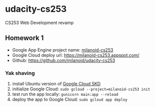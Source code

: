 # udacity-cs253
CS253 Web Development revamp

## Homework 1

* Google App Engine project name: [milanoid-cs253](https://console.cloud.google.com/iam-admin/iam/project?project=milanoid-cs253)
* Google Cloud deploy url: https://milanoid-cs253.appspot.com/
* Github: https://github.com/milanoid/udacity-cs253

### Yak shaving

1. install Ubuntu version of [Google Cloud SKD](https://cloud.google.com/sdk/docs/#deb)
2. initialize Google Cloud: `sudo gcloud --project=milanoid-cs253 init`
3. test run the app locally: `gunicorn main:app --reload` 
4. deploy the app to Google Cloud: `sudo gcloud app deploy`


